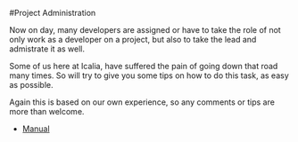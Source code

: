 #Project Administration

Now on day, many developers are assigned or have to take the role of not only work as a developer on a project, but also to take the lead and admistrate it as well.

Some of us here at Icalia, have suffered the pain of going down that road many times. So will try to give you some tips on how to do this task, as easy as possible. 

Again this is based on our own experience, so any comments or tips are more than welcome. 

* [Manual](https://github.com/IcaliaLabs/icalia_guides/blob/master/project_administration/project_administration.md)
